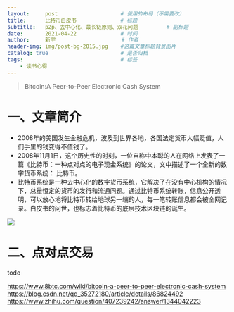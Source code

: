 ```yaml
---
layout:     post                    # 使用的布局（不需要改）
title:      比特币白皮书				# 标题 
subtitle:   p2p、去中心化、最长链原则、双花问题 		# 副标题
date:       2021-04-22              # 时间
author:     新宇                     # 作者
header-img: img/post-bg-2015.jpg    #这篇文章标题背景图片
catalog: true                       # 是否归档
tags:                               # 标签
	- 读书心得
---
```

> Bitcoin:A Peer-to-Peer Electronic Cash System

# 一、文章简介
- 2008年的美国发生金融危机，波及到世界各地，各国法定货币大幅贬值，人们手里的钱变得不值钱了。
- 2008年11月1日，这个历史性的时刻，一位自称中本聪的人在网络上发表了一篇《比特币：一种点对点的电子现金系统》的论文，文中描述了一个全新的数字货币系统： 比特币。
- 比特币系统是一种去中心化的数字货币系统，它解决了在没有中心机构的情况下，总量恒定的货币的发行和流通问题。通过比特币系统转账，信息公开透明，可以放心地将比特币转给地球另一端的人，每一笔转账信息都会被全网记录。白皮书的问世，也标志着比特币的底层技术区块链的诞生。

![](https://tva1.sinaimg.cn/large/008i3skNly1gprkdfrmxfj31b20r64qq.jpg)

# 二、点对点交易
todo

https://www.8btc.com/wiki/bitcoin-a-peer-to-peer-electronic-cash-system
https://blog.csdn.net/qq_35272180/article/details/86824492
https://www.zhihu.com/question/407239242/answer/1344042223


